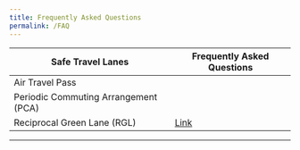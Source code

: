 ```yaml
---
title: Frequently Asked Questions
permalink: /FAQ
---
```


| Safe Travel Lanes  | Frequently Asked Questions |
| ------------- | ---------------------------------|
| Air Travel Pass  |  | [Link](/atp/faq)  |
| Periodic Commuting Arrangement (PCA) | | [Link](/pca/faq)|
| Reciprocal Green Lane (RGL) |  [Link](/rgl/faq)|

-----
